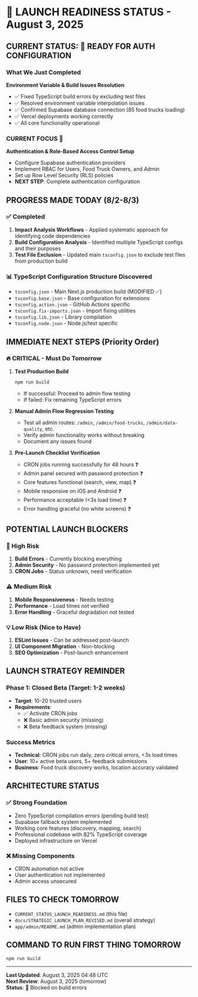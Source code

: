 # 🚀 LAUNCH READINESS STATUS - August 3, 2025

## CURRENT STATUS: 🚀 READY FOR AUTH CONFIGURATION

### What We Just Completed
**Environment Variable & Build Issues Resolution**
- ✅ Fixed TypeScript build errors by excluding test files
- ✅ Resolved environment variable interpolation issues
- ✅ Confirmed Supabase database connection (85 food trucks loading)
- ✅ Vercel deployments working correctly
- ✅ All core functionality operational

### CURRENT FOCUS 🎯
**Authentication & Role-Based Access Control Setup**
- Configure Supabase authentication providers
- Implement RBAC for Users, Food Truck Owners, and Admin
- Set up Row Level Security (RLS) policies
- **NEXT STEP**: Complete authentication configuration

## PROGRESS MADE TODAY (8/2-8/3)

### ✅ Completed
1. **Impact Analysis Workflows** - Applied systematic approach for identifying code dependencies
2. **Build Configuration Analysis** - Identified multiple TypeScript configs and their purposes
3. **Test File Exclusion** - Updated main `tsconfig.json` to exclude test files from production build

### 📊 TypeScript Configuration Structure Discovered
- `tsconfig.json` - Main Next.js production build (MODIFIED ✅)
- `tsconfig.base.json` - Base configuration for extensions
- `tsconfig.action.json` - GitHub Actions specific
- `tsconfig.fix-imports.json` - Import fixing utilities
- `tsconfig.lib.json` - Library compilation
- `tsconfig.node.json` - Node.js/test specific

## IMMEDIATE NEXT STEPS (Priority Order)

### 🔥 CRITICAL - Must Do Tomorrow
1. **Test Production Build**
   ```bash
   npm run build
   ```
   - If successful: Proceed to admin flow testing
   - If failed: Fix remaining TypeScript errors

2. **Manual Admin Flow Regression Testing**
   - Test all admin routes: `/admin`, `/admin/food-trucks`, `/admin/data-quality`, etc.
   - Verify admin functionality works without breaking
   - Document any issues found

3. **Pre-Launch Checklist Verification**
   - CRON jobs running successfully for 48 hours ❓
   - Admin panel secured with password protection ❓
   - Core features functional (search, view, map) ❓
   - Mobile responsive on iOS and Android ❓
   - Performance acceptable (<3s load time) ❓
   - Error handling graceful (no white screens) ❓

## POTENTIAL LAUNCH BLOCKERS

### 🚨 High Risk
1. **Build Errors** - Currently blocking everything
2. **Admin Security** - No password protection implemented yet
3. **CRON Jobs** - Status unknown, need verification

### ⚠️ Medium Risk
1. **Mobile Responsiveness** - Needs testing
2. **Performance** - Load times not verified
3. **Error Handling** - Graceful degradation not tested

### 💡 Low Risk (Nice to Have)
1. **ESLint Issues** - Can be addressed post-launch
2. **UI Component Migration** - Non-blocking
3. **SEO Optimization** - Post-launch enhancement

## LAUNCH STRATEGY REMINDER

### Phase 1: Closed Beta (Target: 1-2 weeks)
- **Target**: 10-20 trusted users
- **Requirements**: 
  - ✅ Activate CRON jobs
  - ❌ Basic admin security (missing)
  - ❌ Beta feedback system (missing)

### Success Metrics
- **Technical**: CRON jobs run daily, zero critical errors, <3s load times
- **User**: 10+ active beta users, 5+ feedback submissions
- **Business**: Food truck discovery works, location accuracy validated

## ARCHITECTURE STATUS

### ✅ Strong Foundation
- Zero TypeScript compilation errors (pending build test)
- Supabase fallback system implemented
- Working core features (discovery, mapping, search)
- Professional codebase with 82% TypeScript coverage
- Deployed infrastructure on Vercel

### ❌ Missing Components
- CRON automation not active
- User authentication not implemented
- Admin access unsecured

## FILES TO CHECK TOMORROW
- `CURRENT_STATUS_LAUNCH_READINESS.md` (this file)
- `docs/STRATEGIC_LAUNCH_PLAN_REVISED.md` (overall strategy)
- `app/admin/README.md` (admin implementation plan)

## COMMAND TO RUN FIRST THING TOMORROW
```bash
npm run build
```

---
**Last Updated**: August 3, 2025 04:48 UTC  
**Next Review**: August 3, 2025 (tomorrow)  
**Status**: 🔴 Blocked on build errors
